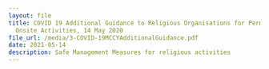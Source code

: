 ```yaml
---
layout: file
title: COVID 19 Additional Guidance to Religious Organisations for Permitted
  Onsite Activities, 14 May 2020
file_url: /media/3-COVID-19MCCYAdditionalGuidance.pdf
date: 2021-05-14
description: Safe Management Measures for religious activities
---
```



